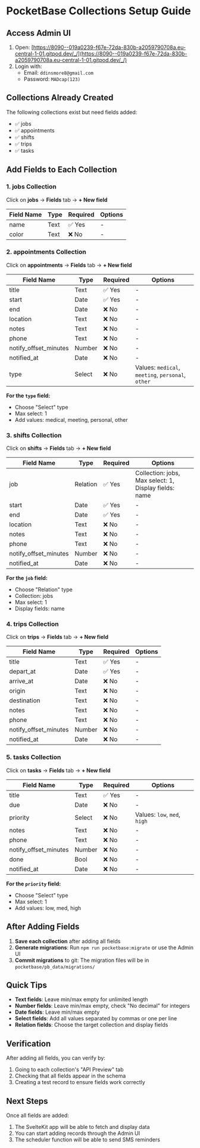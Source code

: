 # PocketBase Collections Setup Guide

## Access Admin UI

1. Open: [https://8090--019a0239-f67e-72da-830b-a2059790708a.eu-central-1-01.gitpod.dev/_/](https://8090--019a0239-f67e-72da-830b-a2059790708a.eu-central-1-01.gitpod.dev/_/)
2. Login with:
   - Email: `ddinsmore8@gmail.com`
   - Password: `MADcap(123)`

## Collections Already Created

The following collections exist but need fields added:
- ✅ jobs
- ✅ appointments
- ✅ shifts
- ✅ trips
- ✅ tasks

## Add Fields to Each Collection

### 1. jobs Collection

Click on **jobs** → **Fields** tab → **+ New field**

| Field Name | Type | Required | Options |
|------------|------|----------|---------|
| name | Text | ✅ Yes | - |
| color | Text | ❌ No | - |

### 2. appointments Collection

Click on **appointments** → **Fields** tab → **+ New field**

| Field Name | Type | Required | Options |
|------------|------|----------|---------|
| title | Text | ✅ Yes | - |
| start | Date | ✅ Yes | - |
| end | Date | ❌ No | - |
| location | Text | ❌ No | - |
| notes | Text | ❌ No | - |
| phone | Text | ❌ No | - |
| notify_offset_minutes | Number | ❌ No | - |
| notified_at | Date | ❌ No | - |
| type | Select | ❌ No | Values: `medical`, `meeting`, `personal`, `other` |

**For the `type` field:**
- Choose "Select" type
- Max select: 1
- Add values: medical, meeting, personal, other

### 3. shifts Collection

Click on **shifts** → **Fields** tab → **+ New field**

| Field Name | Type | Required | Options |
|------------|------|----------|---------|
| job | Relation | ✅ Yes | Collection: jobs, Max select: 1, Display fields: name |
| start | Date | ✅ Yes | - |
| end | Date | ✅ Yes | - |
| location | Text | ❌ No | - |
| notes | Text | ❌ No | - |
| phone | Text | ❌ No | - |
| notify_offset_minutes | Number | ❌ No | - |
| notified_at | Date | ❌ No | - |

**For the `job` field:**
- Choose "Relation" type
- Collection: jobs
- Max select: 1
- Display fields: name

### 4. trips Collection

Click on **trips** → **Fields** tab → **+ New field**

| Field Name | Type | Required | Options |
|------------|------|----------|---------|
| title | Text | ✅ Yes | - |
| depart_at | Date | ✅ Yes | - |
| arrive_at | Date | ❌ No | - |
| origin | Text | ❌ No | - |
| destination | Text | ❌ No | - |
| notes | Text | ❌ No | - |
| phone | Text | ❌ No | - |
| notify_offset_minutes | Number | ❌ No | - |
| notified_at | Date | ❌ No | - |

### 5. tasks Collection

Click on **tasks** → **Fields** tab → **+ New field**

| Field Name | Type | Required | Options |
|------------|------|----------|---------|
| title | Text | ✅ Yes | - |
| due | Date | ❌ No | - |
| priority | Select | ❌ No | Values: `low`, `med`, `high` |
| notes | Text | ❌ No | - |
| phone | Text | ❌ No | - |
| notify_offset_minutes | Number | ❌ No | - |
| done | Bool | ❌ No | - |
| notified_at | Date | ❌ No | - |

**For the `priority` field:**
- Choose "Select" type
- Max select: 1
- Add values: low, med, high

## After Adding Fields

1. **Save each collection** after adding all fields
2. **Generate migrations**: Run `npm run pocketbase:migrate` or use the Admin UI
3. **Commit migrations** to git: The migration files will be in `pocketbase/pb_data/migrations/`

## Quick Tips

- **Text fields**: Leave min/max empty for unlimited length
- **Number fields**: Leave min/max empty, check "No decimal" for integers
- **Date fields**: Leave min/max empty
- **Select fields**: Add all values separated by commas or one per line
- **Relation fields**: Choose the target collection and display fields

## Verification

After adding all fields, you can verify by:
1. Going to each collection's "API Preview" tab
2. Checking that all fields appear in the schema
3. Creating a test record to ensure fields work correctly

## Next Steps

Once all fields are added:
1. The SvelteKit app will be able to fetch and display data
2. You can start adding records through the Admin UI
3. The scheduler function will be able to send SMS reminders
